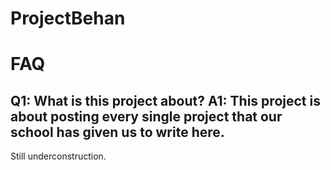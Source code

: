 # ProjectBehan
# FAQ
Q1: What is this project about?
A1: This project is about posting every single project that our school has given us to write here.
---
Still underconstruction.
